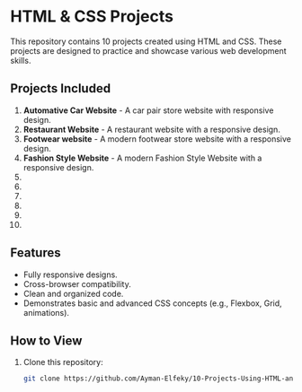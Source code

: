 # HTML & CSS Projects

This repository contains 10 projects created using HTML and CSS. These projects are designed to practice and showcase various web development skills.

## Projects Included
1. **Automative Car Website** - A car pair store website with responsive design.
2. **Restaurant Website** - A restaurant website with a responsive design.
3. **Footwear website** - A modern footwear store website with a responsive design.
4. **Fashion Style Website** - A modern Fashion Style Website with a responsive design.
5. 
6. 
7. 
8. 
9. 
10. 

## Features
- Fully responsive designs.
- Cross-browser compatibility.
- Clean and organized code.
- Demonstrates basic and advanced CSS concepts (e.g., Flexbox, Grid, animations).

## How to View
1. Clone this repository:
   ```bash
   git clone https://github.com/Ayman-Elfeky/10-Projects-Using-HTML-and-CSS.git
